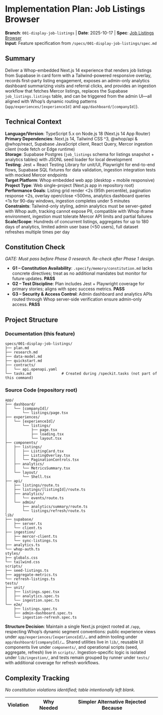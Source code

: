 # Implementation Plan: Job Listings Browser

**Branch**: `001-display-job-listings` | **Date**: 2025-10-17 | **Spec**: [Job Listings Browser](./spec.md)  
**Input**: Feature specification from `/specs/001-display-job-listings/spec.md`

## Summary

Deliver a Whop-embedded Next.js 14 experience that renders job listings from Supabase in card form with a Tailwind-powered responsive overlay, records first-party listing engagement, exposes an admin-only analytics dashboard summarizing visits and referral clicks, and provides an ingestion workflow that fetches Mercor listings, replaces the Supabase `job_listings.listings` table, and can be triggered from the admin UI—all aligned with Whop’s dynamic routing patterns (`app/experiences/[experienceId]` and `app/dashboard/[companyId]`).

## Technical Context

**Language/Version**: TypeScript 5.x on Node.js 18 (Next.js 14 App Router)  
**Primary Dependencies**: Next.js 14, Tailwind CSS ^3, @whop/api & @whop/react, Supabase JavaScript client, React Query, Mercor ingestion client (node fetch or Edge runtime)  
**Storage**: Supabase Postgres (`job_listings` schema for listings snapshot + analytics tables) with JSONL seed loader for local development  
**Testing**: Jest + React Testing Library for unit/UI, Playwright for end-to-end flows, Supabase SQL fixtures for data validation, ingestion integration tests with mocked Mercor endpoints  
**Target Platform**: Whop embedded web app (desktop + mobile responsive)  
**Project Type**: Web single-project (Next.js app in repository root)  
**Performance Goals**: Listing grid render <2s (95th percentile), pagination response <2s, overlay open/close <500ms, analytics dashboard queries <1s for 90-day windows, ingestion completes under 5 minutes  
**Constraints**: Tailwind-only styling, admin analytics must be server-gated with Whop auth, tracking cannot expose PII, compatible with Whop iframe environment, ingestion must tolerate Mercor API limits and partial failures  
**Scale/Scope**: Hundreds of concurrent listings, aggregates for up to 180 days of analytics, limited admin user base (<50 users), full dataset refreshes multiple times per day

## Constitution Check

*GATE: Must pass before Phase 0 research. Re-check after Phase 1 design.*

- **G1 – Constitution Availability**: `.specify/memory/constitution.md` lacks concrete directives; treat as no additional mandates but monitor for future updates. **PASS**
- **G2 – Test Discipline**: Plan includes Jest + Playwright coverage for primary stories; aligns with spec success metrics. **PASS**
- **G3 – Security & Access Control**: Admin dashboard and analytics APIs routed through Whop server-side verification ensure admin-only access. **PASS**

## Project Structure

### Documentation (this feature)

```
specs/001-display-job-listings/
├── plan.md
├── research.md
├── data-model.md
├── quickstart.md
├── contracts/
│   └── api.openapi.yaml
└── tasks.md              # Created during /speckit.tasks (not part of this command)
```

### Source Code (repository root)

```
app/
├── dashboard/
│   └── [companyId]/
│       └── listings/page.tsx
├── experiences/
│   └── [experienceId]/
│       └── listings/
│           ├── page.tsx
│           ├── loading.tsx
│           └── layout.tsx
├── components/
│   ├── listings/
│   │   ├── ListingCard.tsx
│   │   ├── ListingOverlay.tsx
│   │   └── PaginationControls.tsx
│   ├── analytics/
│   │   └── MetricsSummary.tsx
│   └── layout/
│       └── Shell.tsx
├── api/
│   ├── listings/route.ts
│   ├── listings/[listingId]/route.ts
│   ├── analytics/
│   │   └── events/route.ts
│   └── admin/
│       ├── analytics/summary/route.ts
│       └── listings/refresh/route.ts
lib/
├── supabase/
│   ├── server.ts
│   └── client.ts
├── ingestion/
│   ├── mercor-client.ts
│   └── sync-listings.ts
├── analytics.ts
└── whop-auth.ts
styles/
├── globals.css
└── tailwind.css
scripts/
├── seed-listings.ts
├── aggregate-metrics.ts
└── refresh-listings.ts
tests/
├── unit/
│   ├── listings.spec.tsx
│   ├── analytics.spec.ts
│   └── ingestion.spec.ts
└── e2e/
    ├── listings.spec.ts
    ├── admin-dashboard.spec.ts
    └── ingestion-refresh.spec.ts
```

**Structure Decision**: Maintain a single Next.js project rooted at `/app`, respecting Whop’s dynamic segment conventions: public experience views under `app/experiences/[experienceId]/…` and admin tooling under `app/dashboard/[companyId]/…`. Shared utilities live in `lib/`, reusable UI components live under `components/`, and operational scripts (seed, aggregate, refresh) live in `scripts/`. Ingestion-specific logic is isolated under `lib/ingestion/`, and tests remain grouped by runner under `tests/` with additional coverage for refresh workflows.

## Complexity Tracking

*No constitution violations identified; table intentionally left blank.*

| Violation | Why Needed | Simpler Alternative Rejected Because |
|-----------|------------|-------------------------------------|
